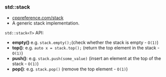 ### std::stack
* [cppreference.com/stack](https://en.cppreference.com/w/cpp/container/stack)
* A generic stack implementation.

`std::stack<T>` API:
* **empty()** e.g. ```stack.empty();```(check whether the stack is empty - `O(1)`)
* **top()**: e.g. ```auto x = stack.top();``` (return the top element in the stack - `O(1)`)
* **push()**: e.g. ```stack.push(some_value)``` (insert an element at the top of the stack - `O(1)`)
* **pop()**: e.g. ```stack.pop()``` (remove the top element - `O(1)`)